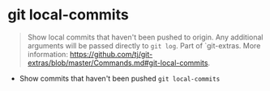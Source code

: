 # git local-commits
> Show local commits that haven't been pushed to origin. Any additional arguments will be passed directly to `git log`.
> Part of `git-extras.
> More information: <https://github.com/tj/git-extras/blob/master/Commands.md#git-local-commits>.

- Show commits that haven't been pushed
`git local-commits`
